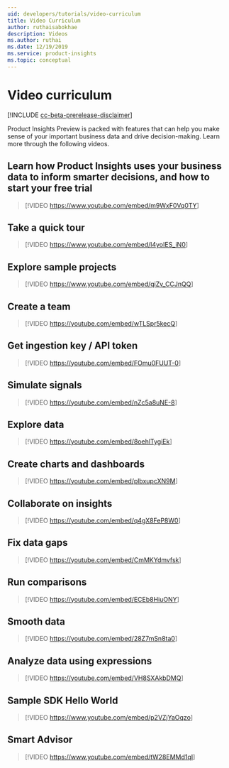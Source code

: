 ```yaml
---
uid: developers/tutorials/video-curriculum
title: Video Curriculum
author: ruthaisabokhae
description: Videos
ms.author: ruthai
ms.date: 12/19/2019
ms.service: product-insights
ms.topic: conceptual
---
```

# Video curriculum

[!INCLUDE [cc-beta-prerelease-disclaimer](includes/cc-beta-prerelease-disclaimer.md)]

Product Insights Preview is packed with features that can help you make sense of your important business data and drive decision-making. Learn more through the following videos.

## Learn how Product Insights uses your business data to inform smarter decisions, and how to start your free trial

>[!VIDEO <https://www.youtube.com/embed/m9WxF0Vq0TY>]

## Take a quick tour

>[!VIDEO <https://www.youtube.com/embed/l4yoIES_iN0>]

## Explore sample projects

>[!VIDEO <https://www.youtube.com/embed/qiZv_CCJnQQ>]

## Create a team

>[!VIDEO <https://youtube.com/embed/wTLSpr5kecQ>]

## Get ingestion key / API token

>[!VIDEO <https://youtube.com/embed/FOmu0FUUT-0>]

## Simulate signals

>[!VIDEO <https://youtube.com/embed/nZc5a8uNE-8>]

## Explore data

>[!VIDEO <https://youtube.com/embed/8oehlTygiEk>]

## Create charts and dashboards

>[!VIDEO <https://youtube.com/embed/plbxupcXN9M>]

## Collaborate on insights

>[!VIDEO <https://youtube.com/embed/q4gX8FeP8W0>]

## Fix data gaps

>[!VIDEO <https://youtube.com/embed/CmMKYdmvfsk>]

## Run comparisons

>[!VIDEO <https://youtube.com/embed/ECEb8HiuONY>]

## Smooth data

>[!VIDEO <https://youtube.com/embed/28Z7mSn8ta0>]

## Analyze data using expressions

>[!VIDEO <https://youtube.com/embed/VH8SXAkbDMQ>]

## Sample SDK Hello World

>[!VIDEO <https://www.youtube.com/embed/p2VZjYaOqzo>]

## Smart Advisor

>[!VIDEO <https://www.youtube.com/embed/tW28EMMd1qI>]

